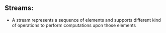 ## Streams:

- A stream represents a sequence of elements and supports different kind of operations to perform computations upon those elements
